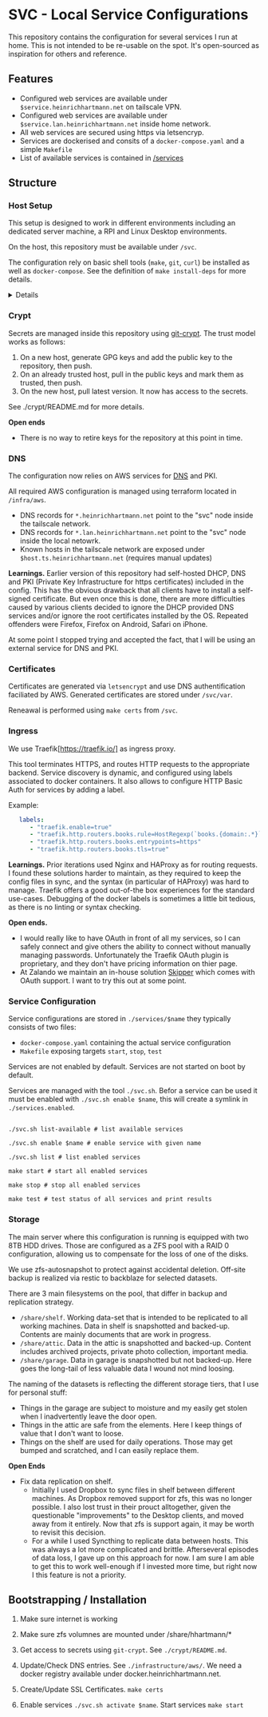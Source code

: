 # SVC - Local Service Configurations

This repository contains the configuration for several services I run at home.
This is not intended to be re-usable on the spot. 
It's open-sourced as inspiration for others and reference.

## Features

* Configured web services are available under `$service.heinrichhartmann.net` on tailscale VPN.
* Configured web services are available under `$service.lan.heinrichhartmann.net` inside home network.
* All web services are secured using https via letsencryp.
* Services are dockerised and consits of a `docker-compose.yaml` and a simple `Makefile`
* List of available services is contained in [/services](services)

## Structure

### Host Setup

This setup is designed to work in different environments including an dedicated
 server machine, a RPI and Linux Desktop environments.

On the host, this repository must be available under `/svc`.

The configuration rely on basic shell tools (`make`, `git`, `curl`) be installed as well as `docker-compose`. 
See the definition of `make install-deps` for more details.

<details>
I was confused about the "correct" place to host the configuration for a long time, keeping it under $HOME/svc.
This complicated a lot of scripts since, I wanted to changes to be self-contained and local:
I.e. don't write to other directories (keep everything in containers or within the tree) and use relative only relative directories.
This approach ran into challenges when managing bind mount points and scratch files written by the services.

The current approach is:

1. To avoid bind mounts and scratch files as much as possible.
2. If bind mounts they are unavoidable (shared volumes, user-id mappings) keep them under /svc/mnt
3. If scratch files are unavoidable (e.g. shared scratch files popuplated by non-docker tools) keep them under /svc/var

In this way all mounts can be clean-up by unmounting `/svc/mnt/*`.
And all scratch files can be cleaned-up by pruning docker volumens and clearing `/svc/var`.

From a conceptual point of view, it can be argued that we are configuring the node itself, not services consumed by one user. 
Hence using paths that are relative to the node root-fs "/" i.e. absolute is sensible. 
</details>


### Crypt

Secrets are managed inside this repository using [git-crypt](https://github.com/AGWA/git-crypt).
The trust model works as follows:

1. On a new host, generate GPG keys and add the public key to the repository, then push.
2. On an already trusted host, pull in the public keys and mark them as trusted, then push.
3. On the new host, pull latest version. It now has access to the secrets.

See ./crypt/README.md for more details.

**Open ends**

- There is no way to retire keys for the repository at this point in time. 

### DNS

The configuration now relies on AWS services for [DNS](https://us-east-1.console.aws.amazon.com/route53/v2/hostedzones#ListRecordSets/Z01776191I9YNA03Q8DIE)
and PKI.

All required AWS configuration is managed using terraform located in `/infra/aws`.

- DNS records for `*.heinrichhartmann.net` point to the "svc" node inside the tailscale network.
- DNS records for `*.lan.heinrichhartmann.net` point to the "svc" node inside the local netowrk.
- Known hosts in the tailscale network are exposed under `$host.ts.heinrichhartmann.net` (requires manual updates)

**Learnings.** Earlier version of this repository had self-hosted DHCP, DNS and PKI (Private
Key Infrastructure for https certificates) included in the config. This has the
obvious drawback that all clients have to install a self-signed certificate. But
even once this is done, there are more difficulties caused by various clients
decided to ignore the DHCP provided DNS services and/or ignore the root
certificates installed by the OS. Repeated offenders were Firefox, Firefox on
Android, Safari on iPhone.

At some point I stopped trying and accepted the fact, that I will be using an
external service for DNS and PKI.

### Certificates

Certificates are generated via `letsencrypt` and use DNS authentification faciliated by AWS.
Generated certificates are stored under `/svc/var`.

Reneawal is performed using `make certs` from `/svc`.

### Ingress

We use Traefik[https://traefik.io/] as ingress proxy.

This tool terminates HTTPS, and routes HTTP requests to the appropriate backend.
Service discovery is dynamic, and configured using labels associated to docker containers.
It also allows to configure HTTP Basic Auth for services by adding a label.

Example:
```yaml
   labels:
      - "traefik.enable=true"
      - "traefik.http.routers.books.rule=HostRegexp(`books.{domain:.*}`)"
      - "traefik.http.routers.books.entrypoints=https"
      - "traefik.http.routers.books.tls=true"
```

**Learnings.** Prior iterations used Nginx and HAProxy as for routing requests.
I found these solutions harder to maintain, as they required to keep the config files in sync, and the syntax (in particular of HAProxy) was hard to manage.
Traefik offers a good out-of-the box experiences for the standard use-cases.
Debugging of the docker labels is sometimes a little bit tedious, as there is no linting or syntax checking.

**Open ends.** 
- I would really like to have OAuth in front of all my services, so I can safely connect and give others the ability to connect without manually managing passwords. Unfortunately the Traefik OAuth plugin is proprietary, and they don't have pricing information on thier page.
- At Zalando we maintain an in-house solution [Skipper](https://github.com/zalando/skipper) which comes with OAuth support. I want to try this out at some point.

### Service Configuration

Service configurations are stored in `./services/$name` they typically consists of two files:

- `docker-compose.yaml` containing the actual service configuration
- `Makefile` exposing targets `start`, `stop`, `test`

Services are not enabled by default.
Services are not started on boot by default.

Services are managed with the tool `./svc.sh`.
Befor a service can be used it must be enabled with `./svc.sh enable $name`, this will create a symlink in `./services.enabled`.

``` shell

./svc.sh list-available # list available services

./svc.sh enable $name # enable service with given name

./svc.sh list # list enabled services

make start # start all enabled services

make stop # stop all enabled services

make test # test status of all services and print results
```

### Storage

The main server where this configuration is running is equipped with two 8TB HDD drives.
Those are configured as a ZFS pool with a RAID 0 configuration, allowing us to compensate for the loss of one of the disks.

We use zfs-autosnapshot to protect against accidental deletion.
Off-site backup is realized via restic to backblaze for selected datasets.

There are 3 main filesystems on the pool, that differ in backup and replication strategy.

* `/share/shelf`. Working data-set that is intended to be replicated to all working machines. 
  Data in shelf is snapshotted and backed-up. Contents are mainly documents that are work in progress.
* `/share/attic`. Data in the attic is snapshotted and backed-up.
  Content includes archived projects, private photo collection, important media.
* `/share/garage`. Data in garage is snapshotted but not backed-up. 
  Here goes the long-tail of less valuable data I wound not mind loosing.

The naming of the datasets is reflecting the different storage tiers, that I use for personal stuff:

- Things in the garage are subject to moisture and my easily get stolen when I inadvertently leave the door open.
- Things in the attic are safe from the elements. Here I keep things of value that I don't want to loose. 
- Things on the shelf are used for daily operations. Those may get bumped and scratched, and I can easily replace them.

**Open Ends**

* Fix data replication on shelf.
  - Initially I used Dropbox to sync files in shelf between different machines.
    As Dropbox removed support for zfs, this was no longer possible.
    I also lost trust in their prouct alltogether, given the questionable "improvements" to the Desktop clients, and moved away from it entirely.
    Now that zfs is support again, it may be worth to revisit this decision.
  - For a while I used Syncthing to replicate data between hosts.
    This was always a lot more complicated and brittle. Afterseveral episodes of data loss, I gave up on this approach for now.
    I am sure I am able to get this to work well-enough if I invested more time, but right now I this feature is not a priority.

## Bootstrapping / Installation

1. Make sure internet is working

1. Make sure zfs volumnes are mounted under /share/hhartmann/*

1. Get access to secrets using `git-crypt`. See `./crypt/README.md`.

1. Update/Check DNS entries. See `./infrastructure/aws/`. We need a docker registry available under docker.heinrichhartmann.net.

1. Create/Update SSL Certificates. `make certs`

1. Enable services `./svc.sh activate $name`. Start services `make start`
